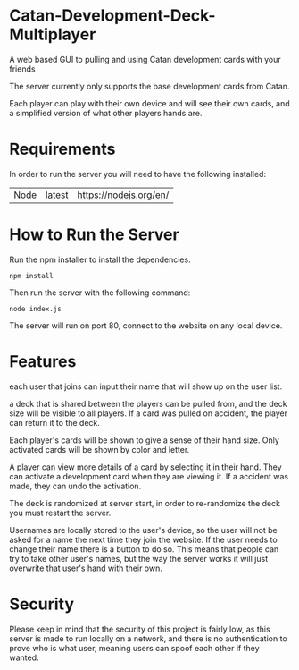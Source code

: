 # Catan-Development-Deck-Multiplayer
A web based GUI to pulling and using Catan development cards with your friends

The server currently only supports the base development cards from Catan.

Each player can play with their own device and will see their own cards, and a simplified version of what other players hands are.

# Requirements #
In order to run the server you will need to have the following installed:
<table>
    <tr>
        <td>Node</td>
        <td>latest</td>
        <td><a href="https://nodejs.org/en/">https://nodejs.org/en/</a></td>
    </tr>
</table>

# How to Run the Server #
Run the npm installer to install the dependencies.

```
npm install
```

Then run the server with the following command:

```
node index.js
```

The server will run on port 80, connect to the website on any local device.

# Features #
each user that joins can input their name that will show up on the user list.

a deck that is shared between the players can be pulled from, and the deck size will be visible to all players. If a card was pulled on accident, the player can return it to the deck.

Each player's cards will be shown to give a sense of their hand size. Only activated cards will be shown by color and letter.

A player can view more details of a card by selecting it in their hand. They can activate a development card when they are viewing it. If a accident was made, they can undo the activation.

The deck is randomized at server start, in order to re-randomize the deck you must restart the server.

Usernames are locally stored to the user's device, so the user will not be asked for a name the next time they join the website. If the user needs to change their name there is a button to do so. This means that people can try to take other user's names, but the way the server works it will just overwrite that user's hand with their own.

# Security #
Please keep in mind that the security of this project is fairly low, as this server is made to run locally on a network, and there is no authentication to prove who is what user, meaning users can spoof each other if they wanted.